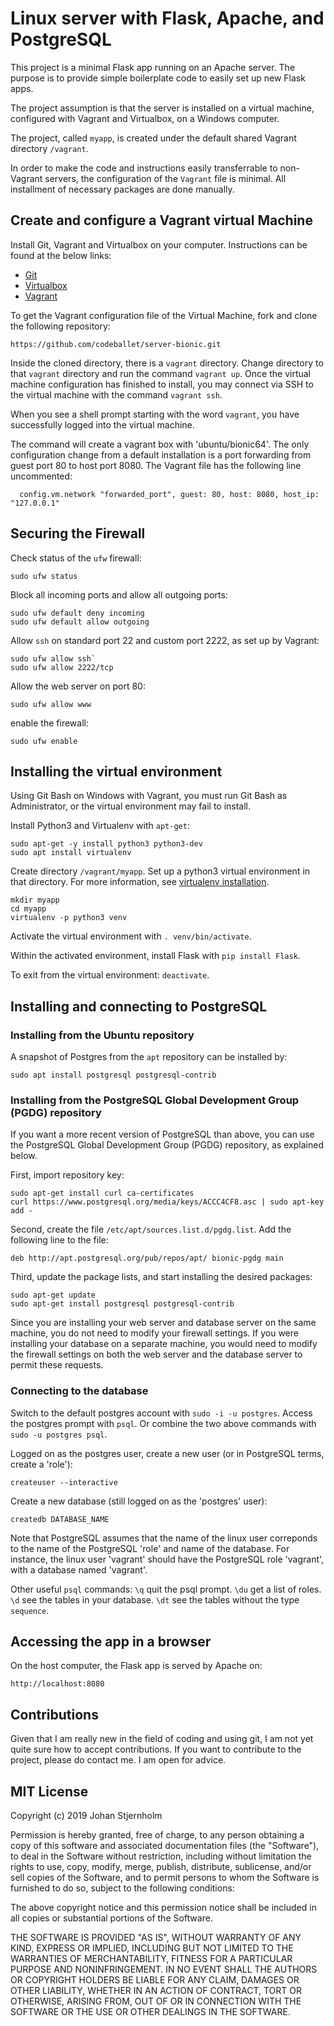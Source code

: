 # Linux server with Flask, Apache, and PostgreSQL
This project is a minimal Flask app running on an Apache server. The purpose is to provide simple boilerplate code to easily set up new Flask apps.

The project assumption is that the server is installed on a virtual machine, configured with Vagrant and Virtualbox, on a Windows computer.

The project, called `myapp`, is created under the default shared Vagrant directory `/vagrant`.

In order to make the code and instructions easily transferrable to non-Vagrant servers, the configuration of the `Vagrant` file is minimal. All installment of necessary packages are done manually.

## Create and configure a Vagrant virtual Machine
Install Git, Vagrant and Virtualbox on your computer. Instructions can be found at the below links:
* [Git](https://git-scm.com/downloads)
* [Virtualbox](https://www.virtualbox.org/)
* [Vagrant](https://www.vagrantup.com/)

To get the Vagrant configuration file of the Virtual Machine, fork and clone the following repository:
```
https://github.com/codeballet/server-bionic.git
```

Inside the cloned directory, there is a `vagrant` directory. Change directory to that `vagrant` directory and run the command `vagrant up`.
Once the virtual machine configuration has finished to install, you may connect via SSH to the virtual machine with the command `vagrant ssh`.

When you see a shell prompt starting with the word `vagrant`, you have successfully logged into the virtual machine.

The command will create a vagrant box with 'ubuntu/bionic64'. The only configuration change from a default installation is a port forwarding from guest port 80 to host port 8080. The Vagrant file has the following line uncommented:
```
  config.vm.network "forwarded_port", guest: 80, host: 8080, host_ip: "127.0.0.1"
```

## Securing the Firewall
Check status of the `ufw` firewall:
```
sudo ufw status
```

Block all incoming ports and allow all outgoing ports:
```
sudo ufw default deny incoming
sudo ufw default allow outgoing
```

Allow `ssh` on standard port 22 and custom port 2222, as set up by Vagrant:
```
sudo ufw allow ssh`
sudo ufw allow 2222/tcp
```

Allow the web server on port 80:
```
sudo ufw allow www
```

enable the firewall:
```
sudo ufw enable
```

## Installing the virtual environment
Using Git Bash on Windows with Vagrant, you must run Git Bash as Administrator, or the virtual environment may fail to install.

Install Python3 and Virtualenv with `apt-get`:
```
sudo apt-get -y install python3 python3-dev
sudo apt install virtualenv
```

Create directory `/vagrant/myapp`. Set up a python3 virtual environment in that directory. For more information, see [virtualenv installation](https://virtualenv.pypa.io/en/latest/installation/).
```
mkdir myapp
cd myapp
virtualenv -p python3 venv
```

Activate the virtual environment with `. venv/bin/activate`.
	
Within the activated environment, install Flask with `pip install Flask`.

To exit from the virtual environment: `deactivate`.

## Installing and connecting to PostgreSQL
### Installing from the Ubuntu repository
A snapshot of Postgres from the `apt` repository can be installed by:
```
sudo apt install postgresql postgresql-contrib
```

### Installing from the PostgreSQL Global Development Group (PGDG) repository
If you want a more recent version of PostgreSQL than above, you can use the PostgreSQL Global Development Group (PGDG) repository, as explained below.

First, import repository key:
```
sudo apt-get install curl ca-certificates
curl https://www.postgresql.org/media/keys/ACCC4CF8.asc | sudo apt-key add -
```

Second, create the file `/etc/apt/sources.list.d/pgdg.list`. Add the following line to the file:
```
deb http://apt.postgresql.org/pub/repos/apt/ bionic-pgdg main
```

Third, update the package lists, and start installing the desired packages:
```
sudo apt-get update
sudo apt-get install postgresql postgresql-contrib
```

Since you are installing your web server and database server on the same machine, you do not need to modify your firewall settings. If you were installing your database on a separate machine, you would need to modify the firewall settings on both the web server and the database server to permit these requests.

### Connecting to the database
Switch to the default postgres account with `sudo -i -u postgres`.
Access the postgres prompt with `psql`.
Or combine the two above commands with `sudo -u postgres psql`.

Logged on as the postgres user, create a new user (or in PostgreSQL terms, create a 'role'):
```
createuser --interactive
```

Create a new database (still logged on as the 'postgres' user):
```
createdb DATABASE_NAME
```

Note that PostgreSQL assumes that the name of the linux user correponds to the name of the PostgreSQL 'role' and name of the database. For instance, the linux user 'vagrant' should have the PostgreSQL role 'vagrant', with a database named 'vagrant'.

Other useful `psql` commands:
`\q`  quit the psql prompt.
`\du` get a list of roles.
`\d`  see the tables in your database.
`\dt` see the tables without the type `sequence`. 

## Accessing the app in a browser
On the host computer, the Flask app is served by Apache on:
```
http://localhost:8080
```

## Contributions
Given that I am really new in the field of coding and using git, I am not yet quite sure how to accept contributions. If you want to contribute to the project, please do contact me. I am open for advice.

## MIT License

Copyright (c) 2019 Johan Stjernholm

Permission is hereby granted, free of charge, to any person obtaining a copy of this software and associated documentation files (the "Software"), to deal in the Software without restriction, including without limitation the rights to use, copy, modify, merge, publish, distribute, sublicense, and/or sell copies of the Software, and to permit persons to whom the Software is furnished to do so, subject to the following conditions:

The above copyright notice and this permission notice shall be included in all copies or substantial portions of the Software.

THE SOFTWARE IS PROVIDED "AS IS", WITHOUT WARRANTY OF ANY KIND, EXPRESS OR IMPLIED, INCLUDING BUT NOT LIMITED TO THE WARRANTIES OF MERCHANTABILITY, FITNESS FOR A PARTICULAR PURPOSE AND NONINFRINGEMENT. IN NO EVENT SHALL THE AUTHORS OR COPYRIGHT HOLDERS BE LIABLE FOR ANY CLAIM, DAMAGES OR OTHER LIABILITY, WHETHER IN AN ACTION OF CONTRACT, TORT OR OTHERWISE, ARISING FROM, OUT OF OR IN CONNECTION WITH THE SOFTWARE OR THE USE OR OTHER DEALINGS IN THE SOFTWARE.
